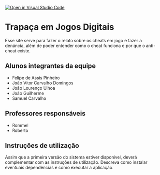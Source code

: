 [![Open in Visual Studio Code](https://classroom.github.com/assets/open-in-vscode-718a45dd9cf7e7f842a935f5ebbe5719a5e09af4491e668f4dbf3b35d5cca122.svg)](https://classroom.github.com/online_ide?assignment_repo_id=11751348&assignment_repo_type=AssignmentRepo)
# Trapaça em Jogos Digitais

Esse site serve para fazer o relato sobre os cheats em jogo e fazer a denúncia, além de poder entender como o cheat funciona e por que o anti-cheat existe.

## Alunos integrantes da equipe
* Felipe de Assis Pinheiro
* João Vitor Carvalho Domingos
* João Lourenço Ulhoa
* João Guilherme
* Samuel Carvalho

## Professores responsáveis

* Rommel
* Roberto

## Instruções de utilização

Assim que a primeira versão do sistema estiver disponível, deverá complementar com as instruções de utilização. Descreva como instalar eventuais dependências e como executar a aplicação.
